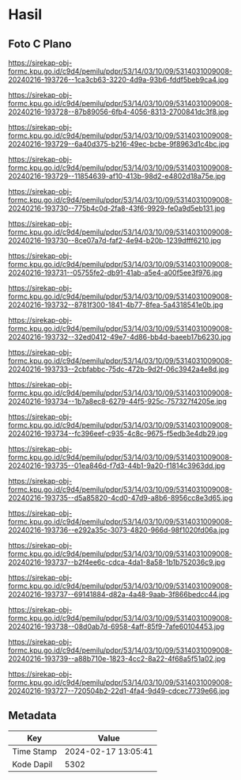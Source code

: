 # Hasil

## Foto C Plano

https://sirekap-obj-formc.kpu.go.id/c9d4/pemilu/pdpr/53/14/03/10/09/5314031009008-20240216-193726--1ca3cb63-3220-4d9a-93b6-fddf5beb9ca4.jpg

https://sirekap-obj-formc.kpu.go.id/c9d4/pemilu/pdpr/53/14/03/10/09/5314031009008-20240216-193728--87b89056-6fb4-4056-8313-2700841dc3f8.jpg

https://sirekap-obj-formc.kpu.go.id/c9d4/pemilu/pdpr/53/14/03/10/09/5314031009008-20240216-193729--6a40d375-b216-49ec-bcbe-9f8963d1c4bc.jpg

https://sirekap-obj-formc.kpu.go.id/c9d4/pemilu/pdpr/53/14/03/10/09/5314031009008-20240216-193729--11854639-af10-413b-98d2-e4802d18a75e.jpg

https://sirekap-obj-formc.kpu.go.id/c9d4/pemilu/pdpr/53/14/03/10/09/5314031009008-20240216-193730--775b4c0d-2fa8-43f6-9929-fe0a9d5eb131.jpg

https://sirekap-obj-formc.kpu.go.id/c9d4/pemilu/pdpr/53/14/03/10/09/5314031009008-20240216-193730--8ce07a7d-faf2-4e94-b20b-1239dfff6210.jpg

https://sirekap-obj-formc.kpu.go.id/c9d4/pemilu/pdpr/53/14/03/10/09/5314031009008-20240216-193731--05755fe2-db91-41ab-a5e4-a00f5ee3f976.jpg

https://sirekap-obj-formc.kpu.go.id/c9d4/pemilu/pdpr/53/14/03/10/09/5314031009008-20240216-193732--8781f300-1841-4b77-8fea-5a4318541e0b.jpg

https://sirekap-obj-formc.kpu.go.id/c9d4/pemilu/pdpr/53/14/03/10/09/5314031009008-20240216-193732--32ed0412-49e7-4d86-bb4d-baeeb17b6230.jpg

https://sirekap-obj-formc.kpu.go.id/c9d4/pemilu/pdpr/53/14/03/10/09/5314031009008-20240216-193733--2cbfabbc-75dc-472b-9d2f-06c3942a4e8d.jpg

https://sirekap-obj-formc.kpu.go.id/c9d4/pemilu/pdpr/53/14/03/10/09/5314031009008-20240216-193734--1b7a8ec8-6279-44f5-925c-757327f4205e.jpg

https://sirekap-obj-formc.kpu.go.id/c9d4/pemilu/pdpr/53/14/03/10/09/5314031009008-20240216-193734--fc396eef-c935-4c8c-9675-f5edb3e4db29.jpg

https://sirekap-obj-formc.kpu.go.id/c9d4/pemilu/pdpr/53/14/03/10/09/5314031009008-20240216-193735--01ea846d-f7d3-44b1-9a20-f1814c3963dd.jpg

https://sirekap-obj-formc.kpu.go.id/c9d4/pemilu/pdpr/53/14/03/10/09/5314031009008-20240216-193735--d5a85820-4cd0-47d9-a8b6-8956cc8e3d65.jpg

https://sirekap-obj-formc.kpu.go.id/c9d4/pemilu/pdpr/53/14/03/10/09/5314031009008-20240216-193736--e292a35c-3073-4820-966d-98f1020fd06a.jpg

https://sirekap-obj-formc.kpu.go.id/c9d4/pemilu/pdpr/53/14/03/10/09/5314031009008-20240216-193737--b2f4ee6c-cdca-4da1-8a58-1b1b752036c9.jpg

https://sirekap-obj-formc.kpu.go.id/c9d4/pemilu/pdpr/53/14/03/10/09/5314031009008-20240216-193737--69141884-d82a-4a48-9aab-3f866bedcc44.jpg

https://sirekap-obj-formc.kpu.go.id/c9d4/pemilu/pdpr/53/14/03/10/09/5314031009008-20240216-193738--08d0ab7d-6958-4aff-85f9-7afe60104453.jpg

https://sirekap-obj-formc.kpu.go.id/c9d4/pemilu/pdpr/53/14/03/10/09/5314031009008-20240216-193739--a88b710e-1823-4cc2-8a22-4f68a5f51a02.jpg

https://sirekap-obj-formc.kpu.go.id/c9d4/pemilu/pdpr/53/14/03/10/09/5314031009008-20240216-193727--720504b2-22d1-4fa4-9d49-cdcec7739e66.jpg


## Metadata

| Key        | Value               |
| ---------- | ------------------- |
| Time Stamp | 2024-02-17 13:05:41 |
| Kode Dapil | 5302                |



